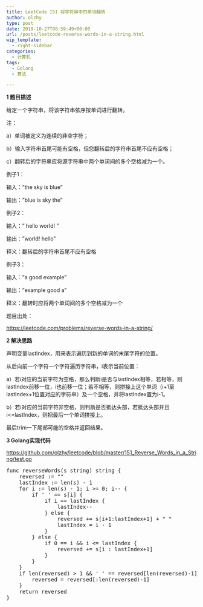 ```yaml
---
title: LeetCode 151 将字符串中的单词翻转
author: olzhy
type: post
date: 2019-10-27T08:59:49+00:00
url: /posts/leetcode-reverse-words-in-a-string.html
wip_template:
  - right-sidebar
categories:
  - 计算机
tags:
  - Golang
  - 算法

---
```

**1 题目描述**
  
给定一个字符串，将该字符串依序按单词进行翻转。

注：
  
a）单词被定义为连续的非空字符；
  
b）输入字符串首尾可能有空格，但您翻转后的字符串首尾不应有空格；
  
c）翻转后的字符串应将源字符串中两个单词间的多个空格减为一个。

例子1：
  
输入：&#8221;the sky is blue&#8221;
  
输出：&#8221;blue is sky the&#8221;

例子2：
  
输入：&#8221; hello world! &#8221;
  
输出：&#8221;world! hello&#8221;
  
释义：翻转后的字符串首尾不应有空格

例子3：
  
输入：&#8221;a good example&#8221;
  
输出：&#8221;example good a&#8221;
  
释义：翻转时应将两个单词间的多个空格减为一个

题目出处：
  
<a href="https://leetcode.com/problems/reverse-words-in-a-string/" target="_blank" rel="noopener">https://leetcode.com/problems/reverse-words-in-a-string/</a>

**2 解决思路**
  
声明变量lastIndex，用来表示遍历到新的单词的末尾字符的位置。
  
从后向前一个字符一个字符遍历字符串，i表示当前位置：
  
a）若i对应的当前字符为空格，那么判断i是否与lastIndex相等，若相等，则lastIndex前移一位，i也前移一位；若不相等，则拼接上这个单词（i+1至lastIndex+1位置对应的字符串）及一个空格，并将lastIndex置为i-1。
  
b）若i对应的当前字符非空格，则判断是否抵达头部，若抵达头部并且i<=lastIndex，则把最后一个单词拼接上。
  
最后trim一下尾部可能的空格并返回结果。

**3 Golang实现代码**
  
<a href="https://github.com/olzhy/leetcode/blob/master/151_Reverse_Words_in_a_String/test.go" target="_blank" rel="noopener">https://github.com/olzhy/leetcode/blob/master/151_Reverse_Words_in_a_String/test.go</a>

<pre>func reverseWords(s string) string {
    reversed := ""
    lastIndex := len(s) - 1
    for i := len(s) - 1; i >= 0; i-- {
        if ' ' == s[i] {
            if i == lastIndex {
                lastIndex--
            } else {
                reversed += s[i+1:lastIndex+1] + " "
                lastIndex = i - 1
            }
        } else {
            if 0 == i && i &lt;= lastIndex {
                reversed += s[i : lastIndex+1]
            }
        }
    }
    if len(reversed) > 1 && ' ' == reversed[len(reversed)-1] {
        reversed = reversed[:len(reversed)-1]
    }
    return reversed
}
</pre>